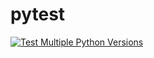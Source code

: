 # pytest
[![Test Multiple Python Versions](https://github.com/nikhilmakhijani/pytest/actions/workflows/ci-test.yml/badge.svg)](https://github.com/nikhilmakhijani/pytest/actions/workflows/ci-test.yml)